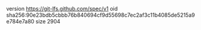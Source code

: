 version https://git-lfs.github.com/spec/v1
oid sha256:90e23bdb5cbbb76b840694cf9d55698c7ec2af3c11b4085de5215a9e784e7a80
size 2904
